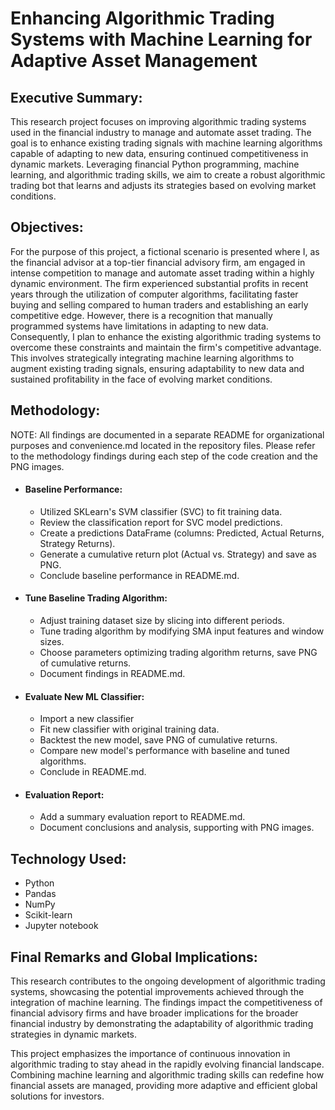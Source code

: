 # Enhancing Algorithmic Trading Systems with Machine Learning for Adaptive Asset Management

## Executive Summary:
This research project focuses on improving algorithmic trading systems used in the financial industry to manage and automate asset trading. The goal is to enhance existing trading signals with machine learning algorithms capable of adapting to new data, ensuring continued competitiveness in dynamic markets. Leveraging financial Python programming, machine learning, and algorithmic trading skills, we aim to create a robust algorithmic trading bot that learns and adjusts its strategies based on evolving market conditions.

## Objectives: 
For the purpose of this project, a fictional scenario is presented where I, as the financial advisor at a top-tier financial advisory firm, am engaged in intense competition to manage and automate asset trading within a highly dynamic environment. The firm experienced substantial profits in recent years through the utilization of computer algorithms, facilitating faster buying and selling compared to human traders and establishing an early competitive edge. However, there is a recognition that manually programmed systems have limitations in adapting to new data. Consequently, I plan to enhance the existing algorithmic trading systems to overcome these constraints and maintain the firm's competitive advantage. This involves strategically integrating machine learning algorithms to augment existing trading signals, ensuring adaptability to new data and sustained profitability in the face of evolving market conditions.

## Methodology:
NOTE: All findings are documented in a separate README for organizational purposes and convenience.md located in the repository files. Please refer to the methodology findings during each step of the code creation and the PNG images. 
- #### Baseline Performance:
  - Utilized SKLearn's SVM classifier (SVC) to fit training data.
  - Review the classification report for SVC model predictions.
  - Create a predictions DataFrame (columns: Predicted, Actual Returns, Strategy Returns).
  - Generate a cumulative return plot (Actual vs. Strategy) and save as PNG.
  - Conclude baseline performance in README.md.
    
- #### Tune Baseline Trading Algorithm:
  - Adjust training dataset size by slicing into different periods.
  - Tune trading algorithm by modifying SMA input features and window sizes.
  - Choose parameters optimizing trading algorithm returns, save PNG of cumulative returns.
  - Document findings in README.md.

- #### Evaluate New ML Classifier:
  - Import a new classifier
  - Fit new classifier with original training data.
  - Backtest the new model, save PNG of cumulative returns.
  - Compare new model's performance with baseline and tuned algorithms.
  - Conclude in README.md.
- #### Evaluation Report:
  - Add a summary evaluation report to README.md.
  - Document conclusions and analysis, supporting with PNG images.
  
## Technology Used:
- Python
- Pandas
- NumPy
- Scikit-learn
- Jupyter notebook

## Final Remarks and Global Implications:
This research contributes to the ongoing development of algorithmic trading systems, showcasing the potential improvements achieved through the integration of machine learning. The findings impact the competitiveness of financial advisory firms and have broader implications for the broader financial industry by demonstrating the adaptability of algorithmic trading strategies in dynamic markets.

This project emphasizes the importance of continuous innovation in algorithmic trading to stay ahead in the rapidly evolving financial landscape. Combining machine learning and algorithmic trading skills can redefine how financial assets are managed, providing more adaptive and efficient global solutions for investors.
